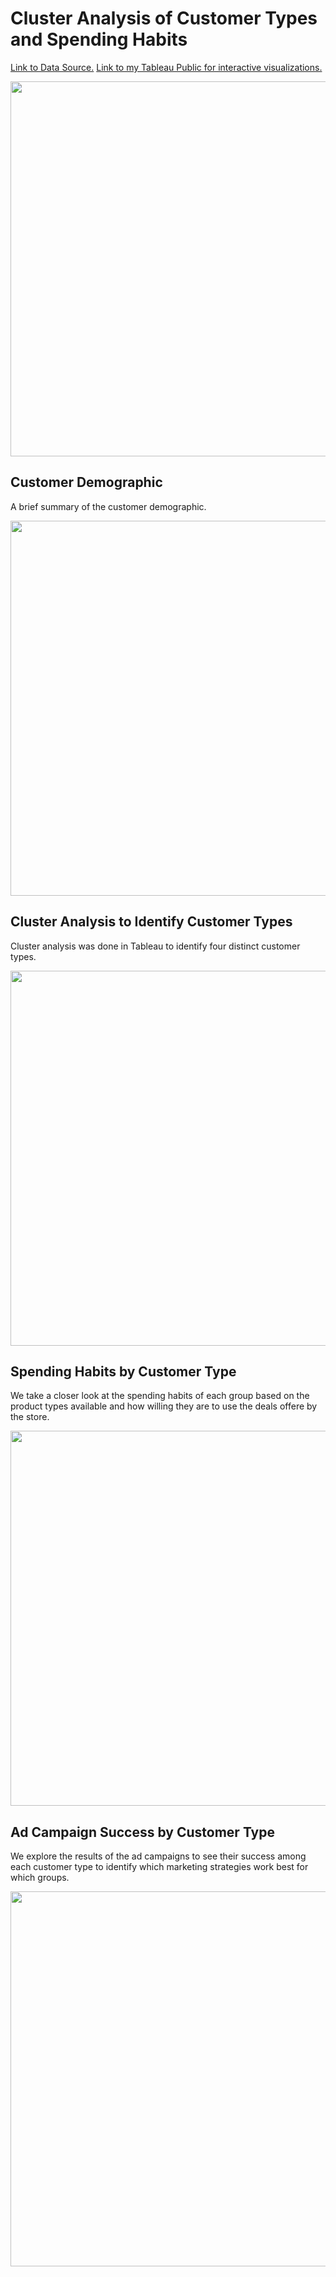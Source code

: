 # Cluster Analysis of Customer Types and Spending Habits
[Link to Data Source.](https://www.kaggle.com/imakash3011/customer-personality-analysis)
[Link to my Tableau Public for interactive visualizations.](https://public.tableau.com/views/CustomerPersonalityAnalysis_16363916330470/Story1?:language=en-US&:display_count=n&:origin=viz_share_link)

<p align="center"><img width="600" height="" src=""></p>

## Customer Demographic
A brief summary of the customer demographic. 

<p align="center"><img width="600" height="" src=""></p>

## Cluster Analysis to Identify Customer Types
Cluster analysis was done in Tableau to identify four distinct customer types.

<p align="center"><img width="600" height="" src=""></p>

## Spending Habits by Customer Type
We take a closer look at the spending habits of each group based on the product types available and how willing they are to use the deals offere by the store.

<p align="center"><img width="600" height="" src=""></p>

## Ad Campaign Success by Customer Type
We explore the results of the ad campaigns to see their success among each customer type to identify which marketing strategies work best for which groups.

<p align="center"><img width="600" height="" src=""></p>


